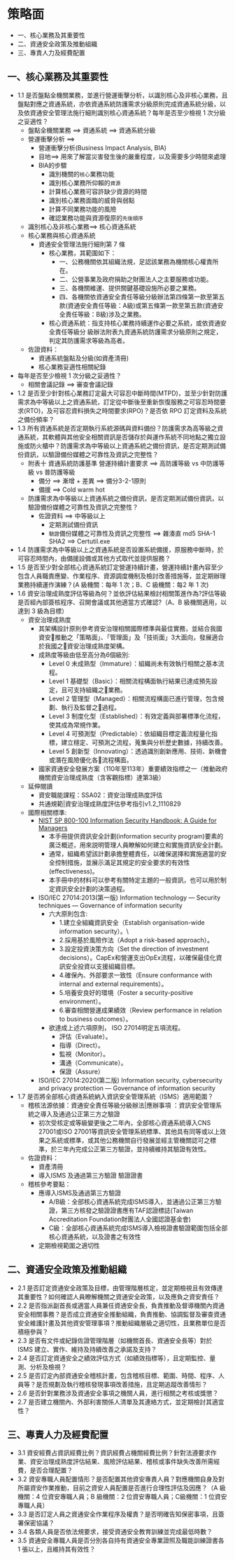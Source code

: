 # 策略面
- 一、核心業務及其重要性
- 二、資通安全政策及推動組織
- 三、專責人力及經費配置

## 一、核心業務及其重要性
- 1.1 是否盤點全機關業務，並進行營運衝擊分析，以識別核心及非核心業務，且盤點對應之資通系統，亦依資通系統防護需求分級原則完成資通系統分級，以及依資通安全管理法施行細則識別核心資通系統？每年是否至少檢視 1 次分級之妥適性？
  - 盤點全機關業務 ==> 資通系統 ==> 資通系統分級
  - 營運衝擊分析 ==>
    - 營運衝擊分析(Business Impact Analysis, BIA)
    - 目地==> 用來了解當災害發生後的嚴重程度，以及需要多少時間來處理
    - BIA的步驟
      - 識別機關的`核心`業務功能
      - 識別核心業務所仰賴的`資源`
      - 計算核心業務可容許缺少資源的時間
      - 識別核心業務面臨的威脅與弱點
      - 計算不同業務功能的風險
      - 確認業務功能與資源復原的`先後順序` 
  - 識別核心及非核心業務==> 核心資通系統 
  - 核心業務與核心資通系統
    - 資通安全管理法施行細則第 7 條    
      - 核心業務，其範圍如下：
        - 一、公務機關依其組織法規，足認該業務為機關核心權責所在。
        - 二、公營事業及政府捐助之財團法人之主要服務或功能。
        - 三、各機關維運、提供關鍵基礎設施所必要之業務。
        - 四、各機關依資通安全責任等級分級辦法第四條第一款至第五款(資通安全責任等級：A級)或第五條第一款至第五款(資通安全責任等級：B級)涉及之業務。
      - 核心資通系統：指支持核心業務持續運作必要之系統，或依資通安全責任等級分 級辦法附表九資通系統防護需求分級原則之規定，判定其防護需求等級為高者。
  - 佐證資料：
    - 資通系統盤點及分級(如資產清冊)
    - 核心業務妥適性相關紀錄
- 每年是否至少檢視 1 次分級之妥適性？
  - 相關會議記錄 ==> 審查會議記錄 
- 1.2 是否至少針對核心業務訂定最大可容忍中斷時間(MTPD)，並至少針對防護需求為中等級以上之資通系統，訂定從中斷後至重新恢復服務之可容忍時間要求(RTO)，及可容忍資料損失之時間要求(RPO)？是否依 RPO 訂定資料及系統之備份頻率？
- 1.3 所有資通系統是否定期執行系統源碼與資料備份？防護需求為高等級之資通系統，其軟體與其他安全相關資訊是否儲存於與運作系統不同地點之獨立設施或防火櫃中？防護需求為中等級以上資通系統之備份資訊，是否定期測試備份資訊，以驗證備份媒體之可靠性及資訊之完整性？
  - 附表十 資通系統防護基準 營運持續計畫要求 ==> 高防護等級 vs 中防護等級 vs 普防護等級
    - 備分 ==> 漸增 + 差異 ==> 備分3-2-1原則
    - 備援 ==> Cold warm hot
  - 防護需求為中等級以上資通系統之備份資訊，是否定期測試備份資訊，以驗證備份媒體之可靠性及資訊之完整性？
    - 佐證資料 ==> 中等級以上
      - 定期測試備份資訊
      - `驗證`備份媒體之可靠性及資訊之完整性 ==> 雜湊直 md5 SHA-1 SHA2  ==> Certutil.exe 
- 1.4 防護需求為中等級以上之資通系統是否設置系統備援，原服務中斷時，於可容忍時間內，由備援設備或其他方式取代並提供服務？
- 1.5 是否至少對全部核心資通系統訂定營運持續計畫，營運持續計畫內容至少包含人員職責應變、作業程序、資源調度機制及檢討改善措施等，並定期辦理業務持續運作演練？(A 級機關：每年 1 次；B、C 級機關：每2 年 1 次)
- 1.6 資安治理成熟度評估等級為何？並依評估結果檢討相關策進作為?評估等級是否經內部簽核程序、召開會議或其他適當方式確認?（A、B 級機關適用，以達到 3 級為目標）
  - 資安治理成熟度
    - 其架構設計原則參考資安治理相關國際標準與最佳實務，並結合我國資安推動之「策略面」、「管理面」及「技術面」3大面向，發展適合於我國之資安治理成熟度架構。
    - 成熟度等級由低至高分為6個級別:
      - Level 0 未成熟型（Immature）：組織尚未有效執行相關之基本流程。
      - Level 1 基礎型（Basic）：相關流程構面執行結果已達成預先設定，且可支持組織之業務。
      - Level 2 管理型（Managed）：相關流程構面已進行管理，包含規劃、執行及監督之過程。
      - Level 3 制度化型（Established）：有效定義與部署標準化流程，使其成為常規作業。
      - Level 4 可預測型（Predictable）：依組織目標定義流程量化指標，建立穩定、可預測之流程，蒐集與分析歷史數據，持續改善。
      - Level 5 創新型（Innovating）：透過識別創新應用、技術、新機會或潛在風險優化各流程構面。
    - 國家資通安全發展方案（110年至113年）重要績效指標之一（推動政府機關資安治理成熟度（含客觀指標）達第3級）
  - 延伸閱讀
    - 資安職能課程：SSA02：資安治理成熟度評估 
    - 共通規範|資安治理成熟度評估參考指引v1.2_1110829
  - 國際相關標準:
    - [NIST SP 800-100 Information Security Handbook: A Guide for Managers](https://csrc.nist.gov/pubs/sp/800/100/upd1/final)
      - 本手冊提供資訊安全計劃(information security program)要素的廣泛概述，用來説明管理人員瞭解如何建立和實施資訊安全計劃。
      - 通常，組織希望該計劃承擔整體責任，以確保選擇和實施適當的安全控制措施，並展示滿足其規定的安全要求的有效性(effectiveness)。
      - 本手冊中的材料可以參考有關特定主題的一般資訊，也可以用於制定資訊安全計劃的決策過程。
    - ISO/IEC 27014:2013(第一版) Information technology — Security techniques — Governance of information security
      - 六大原則包含:
        - 1.建立全組織資訊安全（Establish organisation-wide information security）。\
        - 2.採用基於風險作法（Adopt a risk-based approach）。
        - 3.設定投資決策方向（Set the direction of investment decisions）。CapEx和營運支出OpEx流程，以確保最佳化資訊安全投資以支援組織目標。
        - 4.確保內、外部要求一致性（Ensure conformance with internal and external requirements）。
        - 5.培養安良好的環境（Foster a security-positive environment）。
        - 6.審查相關營運成果績效（Review performance in relation to business outcomes）。 
      - 欲達成上述六項原則， ISO 27014明定五項流程。
        - 評估（Evaluate）。
        - 指導（Direct）。
        - 監視（Monitor）。
        - 溝通（Communicate）。
        - 保證（Assure）
    - ISO/IEC 27014:2020(第二版) Information security, cybersecurity and privacy protection — Governance of information security 
- 1.7 是否將全部核心資通系統納入資訊安全管理系統（ISMS）適用範圍？
  - 稽核法源依據：資通安全責任等級分級辦法|應辦事項 ：資訊安全管理系統之導入及通過公正第三方之驗證
    - 初次受核定或等級變更後之二年內，全部核心資通系統導入CNS 27001或ISO 27001等資訊安全管理系統標準、其他具有同等或以上效果之系統或標準，或其他公務機關自行發展並經主管機關認可之標準，於三年內完成公正第三方驗證，並持續維持其驗證有效性。
  - 佐證資料：
    - 資產清冊
    - 導入ISMS 及通過第三方驗證 驗證證書
  - 稽核參考要點：
    - 應導入ISMS及通過第三方驗證
      - A/B級：全部核心資通系統完成ISMS導入，並通過公正第三方驗證，第三方核發之驗證證書應有TAF認證標誌(Taiwan Accreditation Foundation財團法人全國認證基金會)
      - C級：全部核心資通系統完成ISMS導入檢視證書驗證範圍包括全部核心資通系統，以及證書之有效性
     - 定期檢視範圍之適切性

## 二、資通安全政策及推動組織
- 2.1 是否訂定資通安全政策及目標，由管理階層核定，並定期檢視且有效傳達其重要性？如何確認人員瞭解機關之資通安全政策，以及應負之資安責任？
- 2.2 是否指派副首長或適當人員兼任資通安全長，負責推動及督導機關內資通安全相關事務？是否成立資通安全推動組織，負責推動、協調監督及審查資通安全維護計畫及其他資安管理事項？推動組織層級之適切性，且業務單位是否積極參與？
- 2.3 是否有文件或紀錄佐證管理階層（如機關首長、資通安全長等）對於 ISMS 建立、實作、維持及持續改善之承諾及支持？
- 2.4 是否訂定資通安全之績效評估方式（如績效指標等），且定期監控、量測、分析及檢視？
- 2.5 是否訂定內部資通安全稽核計畫，包含稽核目標、範圍、時間、程序、人員等？是否規劃及執行稽核發現事項改善措施，且定期追蹤改善情形？
- 2.6 是否針對業務涉及資通安全事項之機關人員，進行相關之考核或獎懲？
- 2.7 是否建立機關內、外部利害關係人清單及其連絡方式，並定期檢討其適宜性？

## 三、專責人力及經費配置
- 3.1 資安經費占資訊經費比例？資訊經費占機關經費比例？針對法遵要求作業、資安治理成熟度評估結果、風險評估結果、稽核或事件缺失改善所需經費，是否合理配置？
- 3.2 資安專職人員配置情形？是否配置其他資安專責人員？對應機關自身及對所屬資安作業推動，目前之資安人員配置是否進行合理性評估及因應？（A 級機關：4 位資安專職人員；B 級機關：2 位資安專職人員；C級機關：1 位資安專職人員）
- 3.3 是否訂定人員之資通安全作業程序及權責？是否明確告知保密事項，且簽署保密協議？
- 3.4 各類人員是否依法規要求，接受資通安全教育訓練並完成最低時數？
- 3.5 資通安全專職人員是否分別各自持有資通安全專業證照及職能訓練證書各 1 張以上，且維持其有效性？
